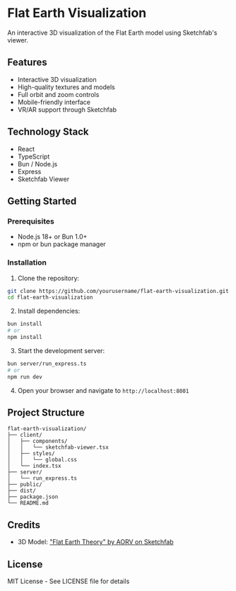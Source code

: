 # Flat Earth Visualization

An interactive 3D visualization of the Flat Earth model using Sketchfab's viewer.

## Features

- Interactive 3D visualization
- High-quality textures and models
- Full orbit and zoom controls
- Mobile-friendly interface
- VR/AR support through Sketchfab

## Technology Stack

- React
- TypeScript
- Bun / Node.js
- Express
- Sketchfab Viewer

## Getting Started

### Prerequisites

- Node.js 18+ or Bun 1.0+
- npm or bun package manager

### Installation

1. Clone the repository:
```bash
git clone https://github.com/yourusername/flat-earth-visualization.git
cd flat-earth-visualization
```

2. Install dependencies:
```bash
bun install
# or
npm install
```

3. Start the development server:
```bash
bun server/run_express.ts
# or
npm run dev
```

4. Open your browser and navigate to `http://localhost:8001`

## Project Structure

```
flat-earth-visualization/
├── client/
│   ├── components/
│   │   └── sketchfab-viewer.tsx
│   ├── styles/
│   │   └── global.css
│   └── index.tsx
├── server/
│   └── run_express.ts
├── public/
├── dist/
├── package.json
└── README.md
```

## Credits

- 3D Model: ["Flat Earth Theory" by AORV on Sketchfab](https://sketchfab.com/3d-models/flat-earth-theory-092c2b871a704bd39387dacbd2286ad5)

## License

MIT License - See LICENSE file for details
